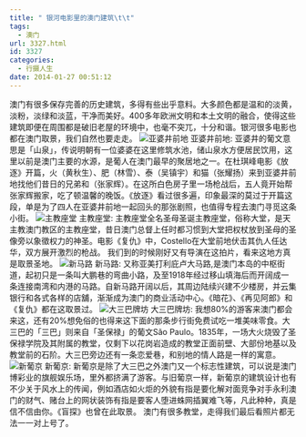 ```yaml
---
title: " 银河电影里的澳门建筑\t\t"
tags:
  - 澳门
url: 3327.html
id: 3327
categories:
  - 行摄人生
date: 2014-01-27 00:51:12
---
```


澳门有很多保存完善的历史建筑，多得有些出乎意料。大多颜色都是温和的淡黄，淡粉，淡绿和淡蓝，干净而美好。400多年欧洲文明和本土文明的融合，使得这些建筑即便在周围都是破旧老屋的环境中，也毫不突兀，十分和谐。银河很多电影也都在澳门取景，我们自然也要走走。 ![亚婆井前地](../../../images/2014/01/aomen_11.jpg) 亚婆井前地: 亚婆井的葡文意思是「山泉」，传说明朝有一位婆婆在这里修筑水池，储山泉水方便居民饮用，这里以前是澳门主要的水源，是葡人在澳门最早的聚居地之一。在杜琪峰电影《放逐》开篇，火（黄秋生）、肥（林雪）、泰（吴镇宇）和猫（张耀扬）来到亚婆井前地找他们昔日的兄弟和（张家辉）。在这所白色房子里一场枪战后，五人竟开始帮张家辉搬家，吃了顿温馨的晚饭。《放逐》看过很多遍，印象最深的莫过于开篇这段，单是为了四人在亚婆井前地一起回头的那张剧照，也值得专程去澳门寻觅这条小街。 ![主教座堂](../../../images/2014/01/aomen_21.jpg) 主教座堂: 主教座堂全名圣母圣诞主教座堂，俗称大堂，是天主教澳门教区的主教座堂，昔日澳门总督上任时都习惯到大堂把权杖放到圣母的圣像旁以象徵权力的神圣。电影《复仇》中，Costello在大堂前地伏击其仇人任达华，双方展开激烈的枪战。 我们到的时候刚好又有导演在这拍片，看来这地方真是取景圣地。 ![新马路](../../../images/2014/01/aomen_31.jpg) 新马路: 又称亚美打利庇卢大马路,是澳门本岛的中枢街道，起初只是一条叫大鹏巷的弯曲小路，及至1918年经过移山填海后而开阔成一条连接南湾和内港的马路。自新马路开阔以后，其周边陆续兴建不少楼房，并云集银行和各式各样的店舖，渐渐成为澳门的商业活动中心。《暗花》、《再见阿郎》和《复仇》都在这取景过。 ![大三巴牌坊](../../../images/2014/01/aomen_41.jpg) 大三巴牌坊: 我想80%的游客来澳门都会来这，还有20%想免俗的也得来这下面的那条步行街免费试吃一堆美味零食。大三巴的「三巴」则来自「圣保禄」的葡文São Paulo。1835年，一场大火烧毁了圣保禄学院及其附属的教堂，仅剩下以花岗岩造成的教堂正面前壁、大部份地基以及教堂前的石阶。大三巴旁边还有一条恋爱巷，和别地的情人路是一样的寓意。 ![新葡京](../../../images/2014/01/aomen_51.jpg) 新葡京: 新葡京是除了大三巴之外澳门又一个标志性建筑，可以说是澳门博彩业的旗舰娱乐场，里外都挤满了游客。与旧葡京一样，新葡京的建筑设计也有不少关于风水上的传闻，例如酒店如火炬的外貌有指是要化解对面竞争对手永利澳门的财气、赌台上的网状装饰有指是要客人堕进蛛网插翼难飞等，凡此种种，真是信不信由你。《盲探》也曾在此取景。 澳门有很多教堂，走得我们最后看照片都无法一一对上号了。